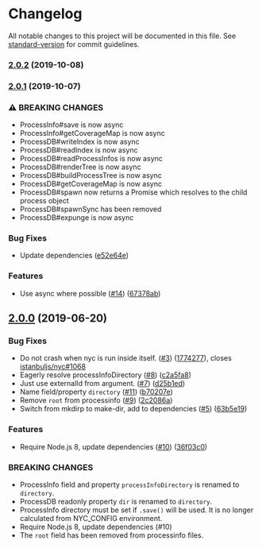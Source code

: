# Changelog

All notable changes to this project will be documented in this file. See [standard-version](https://github.com/conventional-changelog/standard-version) for commit guidelines.

### [2.0.2](https://github.com/istanbuljs/istanbul-lib-processinfo/compare/v2.0.1...v2.0.2) (2019-10-08)

### [2.0.1](https://github.com/istanbuljs/istanbul-lib-processinfo/compare/v2.0.0...v2.0.1) (2019-10-07)


### ⚠ BREAKING CHANGES

* ProcessInfo#save is now async
* ProcessInfo#getCoverageMap is now async
* ProcessDB#writeIndex is now async
* ProcessDB#readIndex is now async
* ProcessDB#readProcessInfos is now async
* ProcessDB#renderTree is now async
* ProcessDB#buildProcessTree is now async
* ProcessDB#getCoverageMap is now async
* ProcessDB#spawn now returns a Promise which resolves to
the child process object
* ProcessDB#spawnSync has been removed
* ProcessDB#expunge is now async

### Bug Fixes

* Update dependencies ([e52e64e](https://github.com/istanbuljs/istanbul-lib-processinfo/commit/e52e64e))


### Features

* Use async where possible ([#14](https://github.com/istanbuljs/istanbul-lib-processinfo/issues/14)) ([67378ab](https://github.com/istanbuljs/istanbul-lib-processinfo/commit/67378ab))

## [2.0.0](https://github.com/istanbuljs/istanbul-lib-processinfo/compare/v1.0.0...v2.0.0) (2019-06-20)


### Bug Fixes

* Do not crash when nyc is run inside itself. ([#3](https://github.com/istanbuljs/istanbul-lib-processinfo/issues/3)) ([1774277](https://github.com/istanbuljs/istanbul-lib-processinfo/commit/1774277)), closes [istanbuljs/nyc#1068](https://github.com/istanbuljs/istanbul-lib-processinfo/issues/1068)
* Eagerly resolve processInfoDirectory ([#8](https://github.com/istanbuljs/istanbul-lib-processinfo/issues/8)) ([c2a5fa8](https://github.com/istanbuljs/istanbul-lib-processinfo/commit/c2a5fa8))
* Just use externalId from argument. ([#7](https://github.com/istanbuljs/istanbul-lib-processinfo/issues/7)) ([d25b1ed](https://github.com/istanbuljs/istanbul-lib-processinfo/commit/d25b1ed))
* Name field/property `directory` ([#11](https://github.com/istanbuljs/istanbul-lib-processinfo/issues/11)) ([b70207e](https://github.com/istanbuljs/istanbul-lib-processinfo/commit/b70207e))
* Remove `root` from processinfo ([#9](https://github.com/istanbuljs/istanbul-lib-processinfo/issues/9)) ([2c2086a](https://github.com/istanbuljs/istanbul-lib-processinfo/commit/2c2086a))
* Switch from mkdirp to make-dir, add to dependencies ([#5](https://github.com/istanbuljs/istanbul-lib-processinfo/issues/5)) ([63b5e19](https://github.com/istanbuljs/istanbul-lib-processinfo/commit/63b5e19))


### Features

* Require Node.js 8, update dependencies ([#10](https://github.com/istanbuljs/istanbul-lib-processinfo/issues/10)) ([36f03c0](https://github.com/istanbuljs/istanbul-lib-processinfo/commit/36f03c0))


### BREAKING CHANGES

* ProcessInfo field and property `processInfoDirectory` is
renamed to `directory`.
* ProcessDB readonly property `dir` is renamed to
`directory`.
* ProcessInfo directory must be set if `.save()` will be
used.  It is no longer calculated from NYC_CONFIG environment.
* Require Node.js 8, update dependencies (#10)
* The `root` field has been removed from processinfo files.

